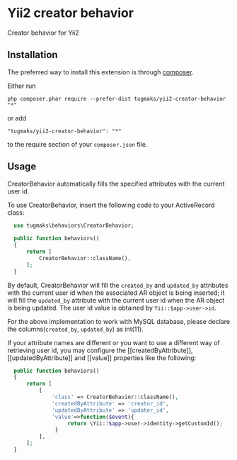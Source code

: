 Yii2 creator behavior
=====================
Creator behavior for Yii2

Installation
------------

The preferred way to install this extension is through [composer](http://getcomposer.org/download/).

Either run

```
php composer.phar require --prefer-dist tugmaks/yii2-creator-behavior "*"
```

or add

```
"tugmaks/yii2-creator-behavior": "*"
```

to the require section of your `composer.json` file.


Usage
-----

  CreatorBehavior automatically fills the specified attributes with the current user id.
 
  To use CreatorBehavior, insert the following code to your ActiveRecord class:

```php
  use tugmaks\behaviors\CreatorBehavior;
 
  public function behaviors()
  {
      return [
          CreatorBehavior::className(),
      ];
  }
```
 
  By default, CreatorBehavior will fill the `created_by` and `updated_by` attributes with the current user id
  when the associated AR object is being inserted; it will fill the `updated_by` attribute
  with the current user id when the AR object is being updated. The user id value is obtained by `Yii::$app->user->id`.
 
  For the above implementation to work with MySQL database, please declare the columns(`created_by`, `updated_by`) as int(11).
 
  If your attribute names are different or you want to use a different way of retrieving user id,
  you may configure the [[createdByAttribute]], [[updatedByAttribute]] and [[value]] properties like the following:
 
```php
  public function behaviors()
  {
      return [
          [
              'class' => CreatorBehavior::className(),
              'createdByAttribute' => 'creator_id',
              'updatedByAttribute' => 'updater_id',
              'value'=>function($event){
                   return \Yii::$app->user->identity->getCustomId();
               }
          ],
      ];
  }
```
